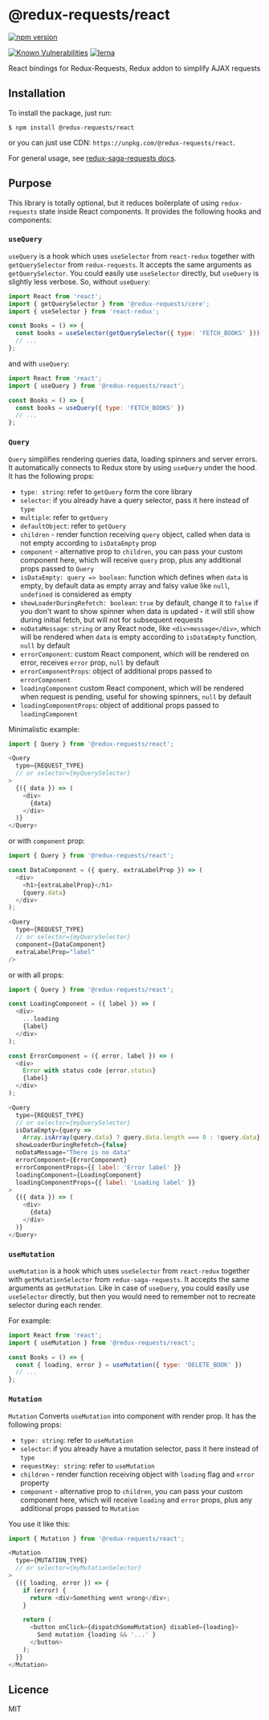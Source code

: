 # @redux-requests/react

[![npm version](https://badge.fury.io/js/%40redux-requests%2Freact.svg)](https://badge.fury.io/js/%40redux-requests%2Freact)
<!-- [![Build Status](https://travis-ci.org/klis87/redux-saga-requests.svg?branch=master)](https://travis-ci.org/klis87/redux-saga-requests)
[![Coverage Status](https://coveralls.io/repos/github/klis87/redux-saga-requests/badge.svg?branch=master)](https://coveralls.io/github/klis87/redux-saga-requests?branch=master) -->
[![Known Vulnerabilities](https://snyk.io/test/github/klis87/redux-requests/badge.svg)](https://snyk.io/test/github/klis87/redux-requests)
[![lerna](https://img.shields.io/badge/maintained%20with-lerna-cc00ff.svg)](https://lernajs.io/)

React bindings for Redux-Requests, Redux addon to simplify AJAX requests

## Installation

To install the package, just run:
```
$ npm install @redux-requests/react
```
or you can just use CDN: `https://unpkg.com/@redux-requests/react`.

For general usage, see [redux-saga-requests docs](https://github.com/klis87/redux-saga-requests).

## Purpose

This library is totally optional, but it reduces boilerplate of using `redux-requests`
state inside React components. It provides the following hooks and components:

### `useQuery`

`useQuery` is a hook which uses `useSelector` from `react-redux` together with `getQuerySelector` from
`redux-requests`. It accepts the same arguments as `getQuerySelector`. You could
easily use `useSelector` directly, but `useQuery` is slightly less verbose. So, without `useQuery`:
```js
import React from 'react';
import { getQuerySelector } from '@redux-requests/core';
import { useSelector } from 'react-redux';

const Books = () => {
  const books = useSelector(getQuerySelector({ type: 'FETCH_BOOKS' }))
  // ...
};
```

and with `useQuery`:
```js
import React from 'react';
import { useQuery } from '@redux-requests/react';

const Books = () => {
  const books = useQuery({ type: 'FETCH_BOOKS' })
  // ...
};
```

### `Query`

`Query` simplifies rendering queries data, loading spinners and server errors. It automatically connects to Redux store
by using `useQuery` under the hood. It has the following props:
- `type: string`: refer to `getQuery` form the core library
- `selector`: if you already have a query selector, pass it here instead of `type`
- `multiple`: refer to `getQuery`
- `defaultObject`: refer to `getQuery`
- `children` - render function receiving `query` object, called when data is not empty according to `isDataEmpty` prop
- `component` - alternative prop to `children`, you can pass your custom component here, which will receive `query` prop, plus any additional props passed to `Query`
- `isDataEmpty: query => boolean`: function which defines when `data` is empty, by default data as empty array and falsy value like `null`, `undefined` is considered as empty
- `showLoaderDuringRefetch: boolean`: `true` by default, change it to `false` if you don't want to show spinner
when data is updated - it will still show during initial fetch, but will not for subsequent requests
- `noDataMessage`: `string` or any React node, like `<div>message</div>`, which will be rendered when `data` is empty
according to `isDataEmpty` function, `null` by default
- `errorComponent`: custom React component, which will be rendered on error, receives `error` prop, `null` by default
- `errorComponentProps`: object of additional props passed to `errorComponent`
- `loadingComponent` custom React component, which will be rendered when request is pending, useful for showing
spinners, `null` by default
- `loadingComponentProps`: object of additional props passed to `loadingComponent`

Minimalistic example:
```js
import { Query } from '@redux-requests/react';

<Query
  type={REQUEST_TYPE}
  // or selector={myQuerySelector}
>
  {({ data }) => (
    <div>
      {data}
    </div>
  )}
</Query>
```
or with `component` prop:
```js
import { Query } from '@redux-requests/react';

const DataComponent = ({ query, extraLabelProp }) => (
  <div>
    <h1>{extraLabelProp}</h1>
    {query.data}
  </div>
);

<Query
  type={REQUEST_TYPE}
  // or selector={myQuerySelector}
  component={DataComponent}
  extraLabelProp="label"
/>
```
or with all props:
```js
import { Query } from '@redux-requests/react';

const LoadingComponent = ({ label }) => (
  <div>
    ...loading
    {label}
  </div>
);

const ErrorComponent = ({ error, label }) => (
  <div>
    Error with status code {error.status}
    {label}
  </div>
);

<Query
  type={REQUEST_TYPE}
  // or selector={myQuerySelector}
  isDataEmpty={query =>
    Array.isArray(query.data) ? query.data.length === 0 : !query.data}
  showLoaderDuringRefetch={false}
  noDataMessage="There is no data"
  errorComponent={ErrorComponent}
  errorComponentProps={{ label: 'Error label' }}
  loadingComponent={LoadingComponent}
  loadingComponentProps={{ label: 'Loading label' }}
>
  {({ data }) => (
    <div>
      {data}
    </div>
  )}
</Query>
```

### `useMutation`

`useMutation` is a hook which uses `useSelector` from `react-redux` together with `getMutationSelector` from
`redux-saga-requests`. It accepts the same arguments as `getMutation`. Like in case of `useQuery`, you could
easily use `useSelector` directly, but then you would need to remember not to recreate selector during each
render.

For example:
```js
import React from 'react';
import { useMutation } from '@redux-requests/react';

const Books = () => {
  const { loading, error } = useMutation({ type: 'DELETE_BOOK' })
  // ...
};
```

### `Mutation`

`Mutation` Converts `useMutation` into component with render prop. It has the following props:
- `type: string`: refer to `useMutation`
- `selector`: if you already have a mutation selector, pass it here instead of `type`
- `requestKey: string`: refer to `useMutation`
- `children` - render function receiving object with `loading` flag and `error` property
- `component` - alternative prop to `children`, you can pass your custom component here, which will receive `loading` and `error` props, plus any additional props passed to `Mutation`

You use it like this:
```js
import { Mutation } from '@redux-requests/react';

<Mutation
  type={MUTATION_TYPE}
  // or selector={myMutationSelector}
>
  {({ loading, error }) => {
    if (error) {
      return <div>Something went wrong</div>;
    }

    return (
      <button onClick={dispatchSomeMutation} disabled={loading}>
        Send mutation {loading && '...' }
      </button>
    );
  }}
</Mutation>
```

## Licence

MIT
